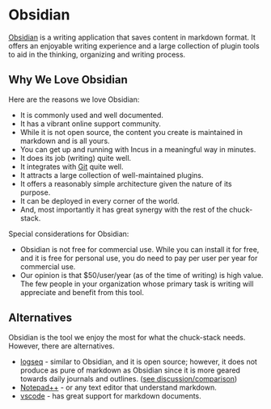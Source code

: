 # Obsidian

[Obsidian](https://obsidian.md) is a writing application that saves content in markdown format. It offers an enjoyable writing experience and a large collection of plugin tools to aid in the thinking, organizing and writing process. 

## Why We Love Obsidian

Here are the reasons we love Obsidian:

- It is commonly used and well documented.
- It has a vibrant online support community.
- While it is not open source, the content you create is maintained in markdown and is all yours.
- You can get up and running with Incus in a meaningful way in minutes.
- It does its job (writing) quite well.
- It integrates with [Git](./tools-git.md) quite well.
- It attracts a large collection of well-maintained plugins.
- It offers a reasonably simple architecture given the nature of its purpose.
- It can be deployed in every corner of the world.
- And, most importantly it has great synergy with the rest of the chuck-stack.

Special considerations for Obsidian:

- Obsidian is not free for commercial use. While you can install it for free, and it is free for personal use, you do need to pay per user per year for commercial use.
- Our opinion is that $50/user/year (as of the time of writing) is high value. The few people in your organization whose primary task is writing will appreciate and benefit from this tool.

## Alternatives

Obsidian is the tool we enjoy the most for what the chuck-stack needs. However, there are alternatives.

- [logseq](https://logseq.com/) - similar to Obsidian, and it is open source; however, it does not produce as pure of markdown as Obsidian since it is more geared towards daily journals and outlines. ([see discussion/comparison](https://www.youtube.com/watch?v=RtZWVoTWv74))
- [Notepad++](https://notepad-plus-plus.org/) - or any text editor that understand markdown.
- [vscode](https://code.visualstudio.com/) - has great support for markdown documents.
